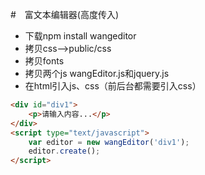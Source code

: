#　富文本编辑器(高度传入)

- 下载npm install wangeditor     
- 拷贝css-->public/css
- 拷贝fonts
- 拷贝两个js  wangEditor.js和jquery.js
- 在html引入js、css（前后台都需要引入css）
```html
<div id="div1">
    <p>请输入内容...</p>
</div>
<script type="text/javascript">
    var editor = new wangEditor('div1');
    editor.create();
</script>
```
